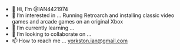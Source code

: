 - 👋 Hi, I’m @IAN4421974
- 👀 I’m interested in ... Running Retroarch and installing classic video games and arcade games on an original Xbox
- 🌱 I’m currently learning ...
- 💞️ I’m looking to collaborate on ...
- 📫 How to reach me ... yorkston.ian@gmail.com

<!---
IAN4421974/IAN4421974 is a ✨ special ✨ repository because its `README.md` (this file) appears on your GitHub profile.
You can click the Preview link to take a look at your changes.
--->
